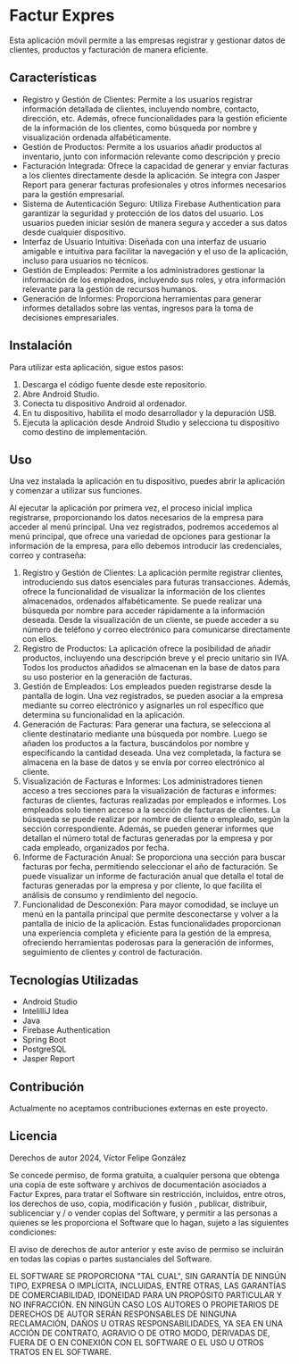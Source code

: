 # Factur Expres

Esta aplicación móvil permite a las empresas registrar y gestionar datos de clientes, productos y facturación de manera eficiente.

## Características

- Registro y Gestión de Clientes: Permite a los usuarios registrar información detallada de clientes, incluyendo nombre, contacto, dirección, etc. Además, ofrece funcionalidades para la gestión eficiente de la información de los clientes, como búsqueda por nombre y visualización ordenada alfabéticamente.
- Gestión de Productos: Permite a los usuarios añadir productos al inventario, junto con información relevante como descripción y precio
- Facturación Integrada: Ofrece la capacidad de generar y enviar facturas a los clientes directamente desde la aplicación. Se integra con Jasper Report para generar facturas profesionales y otros informes necesarios para la gestión empresarial.
- Sistema de Autenticación Seguro: Utiliza Firebase Authentication para garantizar la seguridad y protección de los datos del usuario. Los usuarios pueden iniciar sesión de manera segura y acceder a sus datos desde cualquier dispositivo.
- Interfaz de Usuario Intuitiva: Diseñada con una interfaz de usuario amigable e intuitiva para facilitar la navegación y el uso de la aplicación, incluso para usuarios no técnicos.
- Gestión de Empleados: Permite a los administradores gestionar la información de los empleados, incluyendo sus roles, y otra información relevante para la gestión de recursos humanos.
- Generación de Informes: Proporciona herramientas para generar informes detallados sobre las ventas, ingresos para la toma de decisiones empresariales.

## Instalación

Para utilizar esta aplicación, sigue estos pasos:

1. Descarga el código fuente desde este repositorio.
2. Abre Android Studio.
3. Conecta tu dispositivo Android al ordenador.
4. En tu dispositivo, habilita el modo desarrollador y la depuración USB.
5. Ejecuta la aplicación desde Android Studio y selecciona tu dispositivo como destino de implementación.

## Uso

Una vez instalada la aplicación en tu dispositivo, puedes abrir la aplicación y comenzar a utilizar sus funciones.

Al ejecutar la aplicación por primera vez, el proceso inicial implica registrarse, proporcionando los datos necesarios de la empresa para acceder al menú principal.
Una vez registrados, podremos accedemos al menú principal, que ofrece una variedad de opciones para gestionar la información de la empresa, para ello debemos introducir las credenciales, correo y contraseña:
1.	Registro y Gestión de Clientes: La aplicación permite registrar clientes, introduciendo sus datos esenciales para futuras transacciones. Además, ofrece la funcionalidad de visualizar la información de los clientes almacenados, ordenados alfabéticamente. Se puede realizar una búsqueda por nombre para acceder rápidamente a la información deseada. Desde la visualización de un cliente, se puede acceder a su número de teléfono y correo electrónico para comunicarse directamente con ellos.
2.	Registro de Productos: La aplicación ofrece la posibilidad de añadir productos, incluyendo una descripción breve y el precio unitario sin IVA. Todos los productos añadidos se almacenan en la base de datos para su uso posterior en la generación de facturas.
3.	Gestión de Empleados: Los empleados pueden registrarse desde la pantalla de login. Una vez registrados, se pueden asociar a la empresa mediante su correo electrónico y asignarles un rol específico que determina su funcionalidad en la aplicación.
4.	Generación de Facturas: Para generar una factura, se selecciona al cliente destinatario mediante una búsqueda por nombre. Luego se añaden los productos a la factura, buscándolos por nombre y especificando la cantidad deseada. Una vez completada, la factura se almacena en la base de datos y se envía por correo electrónico al cliente.
5.	Visualización de Facturas e Informes: Los administradores tienen acceso a tres secciones para la visualización de facturas e informes: facturas de clientes, facturas realizadas por empleados e informes. Los empleados solo tienen acceso a la sección de facturas de clientes. La búsqueda se puede realizar por nombre de cliente o empleado, según la sección correspondiente. Además, se pueden generar informes que detallan el número total de facturas generadas por la empresa y por cada empleado, organizados por fecha.
6.	Informe de Facturación Anual: Se proporciona una sección para buscar facturas por fecha, permitiendo seleccionar el año de facturación. Se puede visualizar un informe de facturación anual que detalla el total de facturas generadas por la empresa y por cliente, lo que facilita el análisis de consumo y rendimiento del negocio.
7.	Funcionalidad de Desconexión: Para mayor comodidad, se incluye un menú en la pantalla principal que permite desconectarse y volver a la pantalla de inicio de la aplicación.
Estas funcionalidades proporcionan una experiencia completa y eficiente para la gestión de la empresa, ofreciendo herramientas poderosas para la generación de informes, seguimiento de clientes y control de facturación.

## Tecnologías Utilizadas

- Android Studio
- IntelilliJ Idea
- Java
- Firebase Authentication
- Spring Boot
- PostgreSQL
- Jasper Report

## Contribución

Actualmente no aceptamos contribuciones externas en este proyecto.

## Licencia
Derechos de autor 2024, Víctor Felipe González

Se concede permiso, de forma gratuita, a cualquier persona que obtenga una copia de este software y archivos de documentación asociados a Factur Expres, para tratar el Software sin restricción, incluidos, entre otros, los derechos de uso, copia, modificación y fusión , publicar, distribuir, sublicenciar y / o vender copias del Software, y permitir a las personas a quienes se les proporciona el Software que lo hagan, sujeto a las siguientes condiciones:

El aviso de derechos de autor anterior y este aviso de permiso se incluirán en todas las copias o partes sustanciales del Software.

EL SOFTWARE SE PROPORCIONA "TAL CUAL", SIN GARANTÍA DE NINGÚN TIPO, EXPRESA O IMPLÍCITA, INCLUIDAS, ENTRE OTRAS, LAS GARANTÍAS DE COMERCIABILIDAD, IDONEIDAD PARA UN PROPÓSITO PARTICULAR Y NO INFRACCIÓN. EN NINGÚN CASO LOS AUTORES O PROPIETARIOS DE DERECHOS DE AUTOR SERÁN RESPONSABLES DE NINGUNA RECLAMACIÓN, DAÑOS U OTRAS RESPONSABILIDADES, YA SEA EN UNA ACCIÓN DE CONTRATO, AGRAVIO O DE OTRO MODO, DERIVADAS DE, FUERA DE O EN CONEXIÓN CON EL SOFTWARE O EL USO U OTROS TRATOS EN EL SOFTWARE.
